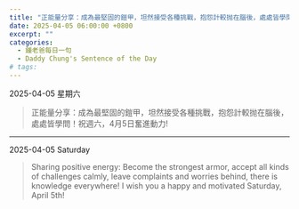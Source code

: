 ```yaml
---
title: "正能量分享：成為最堅固的鎧甲，坦然接受各種挑戰，抱怨計較抛在腦後，處處皆學問！祝週六，4月5日奮進動力! <br> Sharing positive energy: Become the strongest armor, accept all kinds of challenges calmly, leave complaints and worries behind, there is knowledge everywhere! I wish you a happy and motivated Saturday, April 5th!"
date: 2025-04-05 06:00:00 +0800
excerpt: ""
categories:
  - 鍾老爸每日一句
  - Daddy Chung's Sentence of the Day
# tags:
---
```


2025-04-05 星期六

> 正能量分享：成為最堅固的鎧甲，坦然接受各種挑戰，抱怨計較抛在腦後，處處皆學問！祝週六，4月5日奮進動力!

---

2025-04-05 Saturday

> Sharing positive energy: Become the strongest armor, accept all kinds of challenges calmly, leave complaints and worries behind, there is knowledge everywhere! I wish you a happy and motivated Saturday, April 5th!
